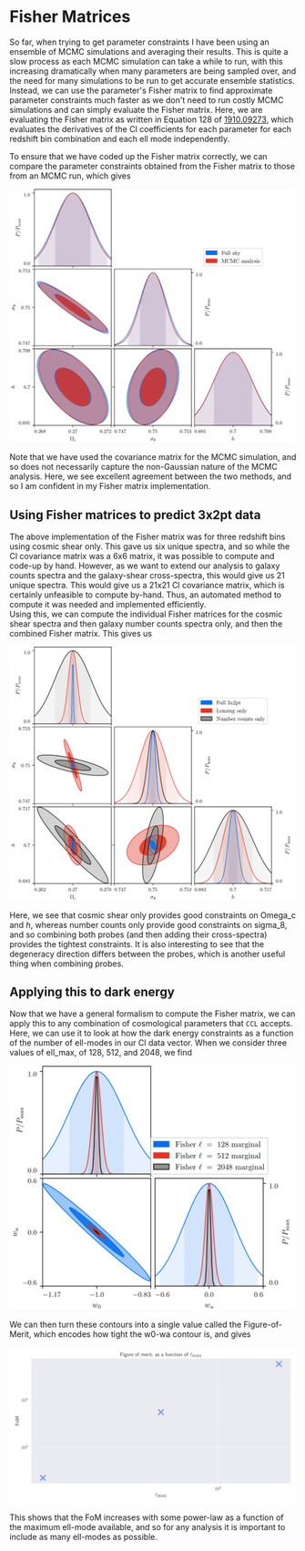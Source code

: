 # Fisher Matrices

So far, when trying to get parameter constraints I have been using an ensemble of MCMC simulations and averaging their results.
This is quite a slow process as each MCMC simulation can take a while to run, with this increasing dramatically when
many parameters are being sampled over, and the need for many simulations to be run to get accurate ensemble statistics.
Instead, we can use the parameter's Fisher matrix to find approximate parameter constraints much faster as we don't need
to run costly MCMC simulations and can simply evaluate the Fisher matrix. Here, we are evaluating the Fisher matrix
as written in Equation 128 of [1910.09273](https://arxiv.org/pdf/1910.09273.pdf), which evaluates the derivatives of the
Cl coefficients for each parameter for each redshift bin combination and each ell mode independently.

To ensure that we have coded up the Fisher matrix correctly, we can compare the parameter constraints obtained from
the Fisher matrix to those from an MCMC run, which gives

![MCMC vs Fisher for 1024](figures/Fisher/FisherMCMCComparison_1024.png)

Note that we have used the covariance matrix for the MCMC simulation, and so does not necessarily capture the
non-Gaussian nature of the MCMC analysis. Here, we see excellent agreement between the two methods, and so I am confident
in my Fisher matrix implementation.

## Using Fisher matrices to predict 3x2pt data

The above implementation of the Fisher matrix was for three redshift bins using cosmic shear only. This gave us six
unique spectra, and so while the Cl covariance matrix was a 6x6 matrix, it was possible to compute and code-up by hand.
However, as we want to extend our analysis to galaxy counts spectra and the galaxy-shear cross-spectra, this would give
us 21 unique spectra. This would give us a 21x21 Cl covariance matrix, which is certainly unfeasible to compute by-hand.
Thus, an automated method to compute it was needed and implemented efficiently.  
Using this, we can compute the individual Fisher matrices for the cosmic shear spectra and then galaxy number counts
spectra only, and then the combined Fisher matrix. This gives us

![Individual vs combined 3x2pt comparison](figures/Fisher/Fisher3x2ptComparison.png)

Here, we see that cosmic shear only provides good constraints on Omega_c and _h_, whereas number counts only provide
good constraints on sigma_8, and so combining both probes (and then adding their cross-spectra) provides the tightest
constraints. It is also interesting to see that the degeneracy direction differs between the probes, which is
another useful thing when combining probes.

## Applying this to dark energy

Now that we have a general formalism to compute the Fisher matrix, we can apply this to any combination of cosmological
parameters that `CCL` accepts. Here, we can use it to look at how the dark energy constraints as a function of the
number of ell-modes in our Cl data vector. When we consider three values of ell_max, of 128, 512, and 2048, we find

![Dark energy constraints using 3x2pt](figures/Fisher/Fisher_3x2pt_w0wa.png)

We can then turn these contours into a single value called the Figure-of-Merit, which encodes how tight the w0-wa
contour is, and gives

![Dark energy figure-of-merit](figures/Fisher/DarkEnergyFoM.png)

This shows that the FoM increases with some power-law as a function of the maximum ell-mode available, and so for any
analysis it is important to include as many ell-modes as possible.
